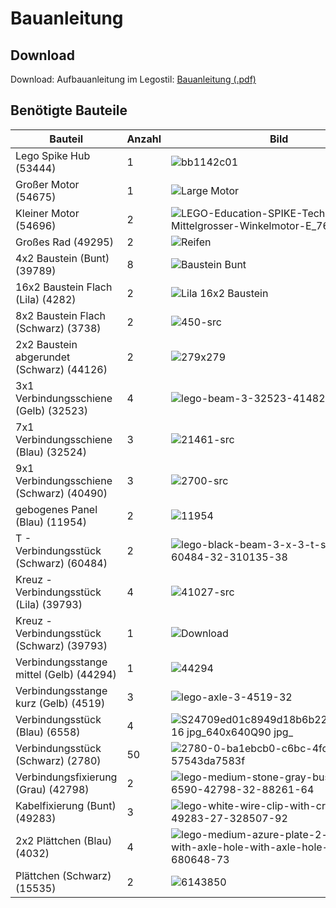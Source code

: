 # Bauanleitung

## Download

Download: 
Aufbauanleitung im Legostil: [Bauanleitung (.pdf)](https://github.com/ITMimi/Selfbalancing-Lego-Spike-bike/files/13789514/Lego_Spike_Motorrad_Bauanleitung.pdf)

## Benötigte Bauteile

| Bauteil | Anzahl | Bild |                
|---------|--------|------|
| Lego Spike Hub (53444)   | 1      |![bb1142c01](https://github.com/ITMimi/Selfbalancing-Lego-Spike-bike/assets/153182286/88210b3b-e823-492c-93d0-b0ff0d3a4302)|
| Großer Motor (54675)     | 1      | ![Large Motor](https://github.com/ITMimi/Selfbalancing-Lego-Spike-bike/assets/153182286/adee80d5-99ff-45be-8324-744e737f274e)|
| Kleiner Motor (54696) | 2  |    ![LEGO-Education-SPIKE-Technic-Mittelgrosser-Winkelmotor-E_761142_a-ZD](https://github.com/ITMimi/Selfbalancing-Lego-Spike-bike/assets/153182286/2e5f4f79-bf34-4552-9022-e6645813f61d)|
| Großes Rad (49295)   | 2      | ![Reifen](https://github.com/ITMimi/Selfbalancing-Lego-Spike-bike/assets/153182286/2cf7abb6-6312-41db-96cb-b8ad9c570930)|
| 4x2 Baustein (Bunt) (39789)| 8     | ![Baustein Bunt](https://github.com/ITMimi/Selfbalancing-Lego-Spike-bike/assets/153182286/7784dcf5-c2cc-4980-87b7-e97727967975)|
|16x2 Baustein Flach (Lila) (4282)| 2  | ![Lila 16x2 Baustein](https://github.com/ITMimi/Selfbalancing-Lego-Spike-bike/assets/153182286/a1259017-938f-4cfc-a2f3-2341e01c89eb)|
| 8x2 Baustein Flach (Schwarz) (3738)  | 2  | ![450-src](https://github.com/ITMimi/Selfbalancing-Lego-Spike-bike/assets/153182286/49d541ce-62a3-405d-b70c-a89603a8deb1)|
| 2x2 Baustein abgerundet (Schwarz) (44126)| 2| ![279x279](https://github.com/ITMimi/Selfbalancing-Lego-Spike-bike/assets/153182286/f438f7f2-7854-46b4-a5ef-f1fa8a5b109c)|
| 3x1 Verbindungsschiene (Gelb) (32523)| 4 | ![lego-beam-3-32523-41482-32](https://github.com/ITMimi/Selfbalancing-Lego-Spike-bike/assets/153182286/ad08ba52-0f67-4642-be7a-d4df6b799dc9)|
| 7x1 Verbindungsschiene (Blau) (32524)| 3 | ![21461-src](https://github.com/ITMimi/Selfbalancing-Lego-Spike-bike/assets/153182286/2d7f1b22-907b-4256-8511-94b11acb5928)|
| 9x1 Verbindungsschiene (Schwarz) (40490)| 3 | ![2700-src](https://github.com/ITMimi/Selfbalancing-Lego-Spike-bike/assets/153182286/04602a9f-6438-4a03-9b5f-48c3a0acbddf)|
| gebogenes Panel (Blau) (11954)| 2| ![11954](https://github.com/ITMimi/Selfbalancing-Lego-Spike-bike/assets/153182286/f121c3b9-a9a9-470f-a822-c7a7e503491a)|
| T - Verbindungsstück (Schwarz) (60484)| 2 | ![lego-black-beam-3-x-3-t-shaped-60484-32-310135-38](https://github.com/ITMimi/Selfbalancing-Lego-Spike-bike/assets/153182286/d98628d2-2d43-4ded-ad66-99b81b6b36b3)|
| Kreuz - Verbindungsstück (Lila) (39793)| 4 | ![41027-src](https://github.com/ITMimi/Selfbalancing-Lego-Spike-bike/assets/153182286/3968b3ef-0dd7-44e4-b635-a97fb07c834a)|
| Kreuz - Verbindungsstück (Schwarz) (39793)| 1 |  ![Download](https://github.com/ITMimi/Selfbalancing-Lego-Spike-bike/assets/153182286/93b83278-ecc9-4cc3-a7be-7e0fc6d4c8d8)|
| Verbindungsstange mittel (Gelb) (44294)| 1 | ![44294](https://github.com/ITMimi/Selfbalancing-Lego-Spike-bike/assets/153182286/62a9e7d5-20bd-4596-8c62-214edc20a973)|
| Verbindungsstange kurz (Gelb) (4519)| 3 | ![lego-axle-3-4519-32](https://github.com/ITMimi/Selfbalancing-Lego-Spike-bike/assets/153182286/fa8b5c5d-2072-4bb9-a768-d7571ac228f7)|
| Verbindungsstück (Blau) (6558)| 4 | ![S24709ed01c8949d18b6b225e20b21c216 jpg_640x640Q90 jpg_](https://github.com/ITMimi/Selfbalancing-Lego-Spike-bike/assets/153182286/2f28ef6a-e6ed-4d5a-af44-8982ed08d698)|
| Verbindungsstück (Schwarz) (2780)| 50 |![2780-0-ba1ebcb0-c6bc-4fc1-8dec-57543da7583f](https://github.com/ITMimi/Selfbalancing-Lego-Spike-bike/assets/153182286/7e608b1d-b38a-4cfe-b792-206dd0ffef9f)|
| Verbindungsfixierung (Grau) (42798)| 2 |![lego-medium-stone-gray-bushing-6590-42798-32-88261-64](https://github.com/ITMimi/Selfbalancing-Lego-Spike-bike/assets/153182286/9222d661-c683-4465-80ef-ec5fa8d056f1)|
| Kabelfixierung (Bunt)  (49283)| 3  |![lego-white-wire-clip-with-cross-hole-49283-27-328507-92](https://github.com/ITMimi/Selfbalancing-Lego-Spike-bike/assets/153182286/1aee2165-b411-4b6d-8157-a1710077ac71)|
| 2x2 Plättchen (Blau) (4032) | 4 | ![lego-medium-azure-plate-2-x-2-round-with-axle-hole-with-axle-hole-4032-28-680648-73](https://github.com/ITMimi/Selfbalancing-Lego-Spike-bike/assets/153182286/ae87bd4d-d7c7-471b-a519-7ef97182cadf)|
| Plättchen (Schwarz) (15535)| 2 |![6143850](https://github.com/ITMimi/Selfbalancing-Lego-Spike-bike/assets/153182286/b4c7d1b3-4b29-4383-8139-d2fd72137391)|

